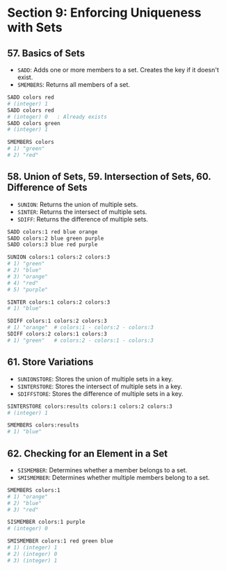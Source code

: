 # Section 9: Enforcing Uniqueness with Sets

## 57. Basics of Sets

- `SADD`: Adds one or more members to a set. Creates the key if it doesn't exist.
- `SMEMBERS`: Returns all members of a set.

```sh
SADD colors red
# (integer) 1
SADD colors red
# (integer) 0   : Already exists
SADD colors green
# (integer) 1

SMEMBERS colors
# 1) "green"
# 2) "red"
```

## 58. Union of Sets, 59. Intersection of Sets, 60. Difference of Sets

- `SUNION`: Returns the union of multiple sets.
- `SINTER`: Returns the intersect of multiple sets.
- `SDIFF`: Returns the difference of multiple sets.

```sh
SADD colors:1 red blue orange
SADD colors:2 blue green purple
SADD colors:3 blue red purple

SUNION colors:1 colors:2 colors:3
# 1) "green"
# 2) "blue"
# 3) "orange"
# 4) "red"
# 5) "purple"

SINTER colors:1 colors:2 colors:3
# 1) "blue"

SDIFF colors:1 colors:2 colors:3
# 1) "orange"  # colors:1 - colors:2 - colors:3
SDIFF colors:2 colors:1 colors:3
# 1) "green"   # colors:2 - colors:1 - colors:3
```

## 61. Store Variations

- `SUNIONSTORE`: Stores the union of multiple sets in a key.
- `SINTERSTORE`: Stores the intersect of multiple sets in a key.
- `SDIFFSTORE`: Stores the difference of multiple sets in a key.

```sh
SINTERSTORE colors:results colors:1 colors:2 colors:3
# (integer) 1

SMEMBERS colors:results
# 1) "blue"
```

## 62. Checking for an Element in a Set

- `SISMEMBER`: Determines whether a member belongs to a set.
- `SMISMEMBER`: Determines whether multiple members belong to a set.

```sh
SMEMBERS colors:1
# 1) "orange"
# 2) "blue"
# 3) "red"

SISMEMBER colors:1 purple
# (integer) 0

SMISMEMBER colors:1 red green blue
# 1) (integer) 1
# 2) (integer) 0
# 3) (integer) 1
```
